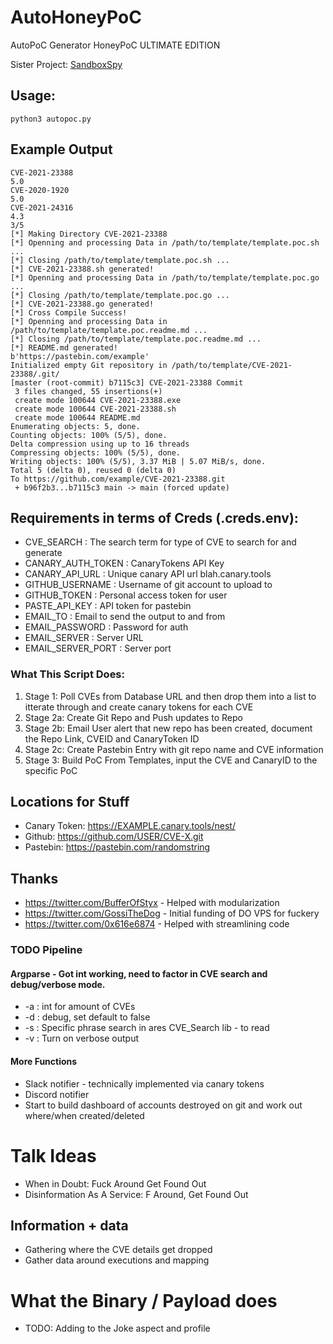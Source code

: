 # AutoHoneyPoC
AutoPoC Generator HoneyPoC ULTIMATE EDITION

Sister Project: [SandboxSpy](https://github.com/ZephrFish/SandboxSpy)

## Usage:
`python3 autopoc.py`

## Example Output
```
CVE-2021-23388
5.0
CVE-2020-1920
5.0
CVE-2021-24316
4.3
3/5
[*] Making Directory CVE-2021-23388
[*] Openning and processing Data in /path/to/template/template.poc.sh ...
[*] Closing /path/to/template/template.poc.sh ...
[*] CVE-2021-23388.sh generated!
[*] Openning and processing Data in /path/to/template/template.poc.go ...
[*] Closing /path/to/template/template.poc.go ...
[*] CVE-2021-23388.go generated!
[*] Cross Compile Success!
[*] Openning and processing Data in /path/to/template/template.poc.readme.md ...
[*] Closing /path/to/template/template.poc.readme.md ...
[*] README.md generated!
b'https://pastebin.com/example'
Initialized empty Git repository in /path/to/template/CVE-2021-23388/.git/
[master (root-commit) b7115c3] CVE-2021-23388 Commit
 3 files changed, 55 insertions(+)
 create mode 100644 CVE-2021-23388.exe
 create mode 100644 CVE-2021-23388.sh
 create mode 100644 README.md
Enumerating objects: 5, done.
Counting objects: 100% (5/5), done.
Delta compression using up to 16 threads
Compressing objects: 100% (5/5), done.
Writing objects: 100% (5/5), 3.37 MiB | 5.07 MiB/s, done.
Total 5 (delta 0), reused 0 (delta 0)
To https://github.com/example/CVE-2021-23388.git
 + b96f2b3...b7115c3 main -> main (forced update)
```

## Requirements in terms of Creds (.creds.env):
- CVE_SEARCH : The search term for type of CVE to search for and generate
- CANARY_AUTH_TOKEN : CanaryTokens API Key
- CANARY_API_URL : Unique canary API url blah.canary.tools
- GITHUB_USERNAME : Username of git account to upload to
- GITHUB_TOKEN : Personal access token for user
- PASTE_API_KEY : API token for pastebin
- EMAIL_TO : Email to send the output to and from
- EMAIL_PASSWORD : Password for auth
- EMAIL_SERVER :  Server URL
- EMAIL_SERVER_PORT : Server port

###  What This Script Does:
1. Stage 1: Poll CVEs from Database URL and then drop them into a list to itterate through and create canary tokens for each CVE
2. Stage 2a: Create Git Repo and Push updates to Repo
3. Stage 2b: Email User alert that new repo has been created, document the Repo Link, CVEID and CanaryToken ID
4. Stage 2c: Create Pastebin Entry with git repo name and CVE information
5. Stage 3: Build PoC From Templates, input the CVE and CanaryID to the specific PoC

## Locations for Stuff

- Canary Token: https://EXAMPLE.canary.tools/nest/
- Github: https://github.com/USER/CVE-X.git
- Pastebin: https://pastebin.com/randomstring

## Thanks
- https://twitter.com/BufferOfStyx - Helped with modularization
- https://twitter.com/GossiTheDog - Initial funding of DO VPS for fuckery
- https://twitter.com/0x616e6874 - Helped with streamlining code

### TODO Pipeline
#### Argparse - Got int working, need to factor in CVE search and debug/verbose mode.
-  -a : int for amount of CVEs
-  -d : debug, set default to false 
-  -s : Specific phrase search in ares CVE_Search lib - to read
-  -v : Turn on verbose output

#### More Functions
- Slack notifier - technically implemented via canary tokens
- Discord notifier
- Start to build dashboard of accounts destroyed on git and work out where/when created/deleted

# Talk Ideas
- When in Doubt: Fuck Around Get Found Out
- Disinformation As A Service: F Around, Get Found Out

## Information + data 
- Gathering where the CVE details get dropped
- Gather data around executions and mapping


# What the Binary / Payload does
- TODO: Adding to the Joke aspect and profile

